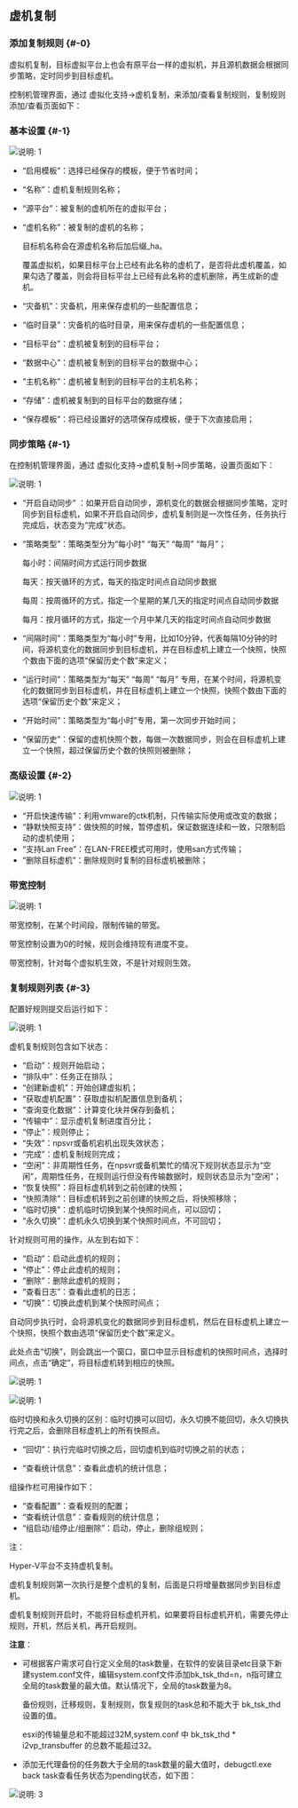 ## 虚机复制

### 添加复制规则 {#-0}

虚拟机复制，目标虚拟平台上也会有原平台一样的虚拟机，并且源机数据会根据同步策略，定时同步到目标虚机。

控制机管理界面，通过 虚拟化支持-&gt;虚机复制，来添加/查看复制规则，复制规则添加/查看页面如下：

### 基本设置 {#-1}

![说明: 1](/assets/V7.1.2019011518.png)

*   “启用模板”：选择已经保存的模板，便于节省时间；
*   “名称”：虚机复制规则名称；
*   “源平台”：被复制的虚机所在的虚拟平台；
*   “虚机名称”：被复制的虚机的名称；     

     目标机名称会在源虚机名称后加后缀_ha。     
     
     覆盖虚拟机，如果目标平台上已经有此名称的虚机了，是否将此虚机覆盖，如果勾选了覆盖，则会将目标平台上已经有此名称的虚机删除，再生成新的虚机。
          
*   “灾备机”：灾备机，用来保存虚机的一些配置信息；
*   “临时目录”：灾备机的临时目录，用来保存虚机的一些配置信息；
*   “目标平台”：虚机被复制到的目标平台；
*   “数据中心”：虚机被复制到的目标平台的数据中心；
*   “主机名称”：虚机被复制到的目标平台的主机名称；
*   “存储”：虚机被复制到的目标平台的数据存储；
*   “保存模板”：将已经设置好的选项保存成模板，便于下次直接启用；

### 同步策略 {#-1}

在控制机管理界面，通过 虚拟化支持-&gt;虚机复制-&gt;同步策略，设置页面如下：

![说明: 1](/assets/V7.120190325122817.png)

*   “开启自动同步” ：如果开启自动同步，源机变化的数据会根据同步策略，定时同步到目标虚机，如果不开启自动同步，虚机复制则是一次性任务，任务执行完成后，状态变为“完成”状态。
*   “策略类型”：策略类型分为“每小时” “每天” “每周” “每月”；

    每小时：间隔时间方式运行同步数据
    
    每天：按天循环的方式，每天的指定时间点自动同步数据
    
    每周：按周循环的方式，指定一个星期的某几天的指定时间点自动同步数据
    
    每月：按月循环的方式，指定一个月中某几天的指定时间点自动同步数据
    
*   “间隔时间”：策略类型为“每小时”专用，比如10分钟，代表每隔10分钟的时间，将源机变化的数据同步到目标虚机，并在目标虚机上建立一个快照，快照个数由下面的选项“保留历史个数”来定义；
*   “运行时间”：策略类型为“每天” “每周” “每月” 专用，在某个时间，将源机变化的数据同步到目标虚机，并在目标虚机上建立一个快照，快照个数由下面的选项“保留历史个数”来定义；
*   “开始时间”：策略类型为“每小时”专用，第一次同步开始时间；
*   “保留历史”：保留的虚机快照个数，每做一次数据同步，则会在目标虚机上建立一个快照，超过保留历史个数的快照则被删除；


### 高级设置 {#-2}

![说明: 1](/assets/V7.120190325122831.png)

*   “开启快速传输”：利用vmware的ctk机制，只传输实际使用或改变的数据；
*   “静默快照支持”：做快照的时候，暂停虚机，保证数据连续和一致，只限制启动的虚机使用；
*   “支持Lan Free”：在LAN-FREE模式可用时，使用san方式传输；
*   “删除目标虚机”：删除规则时复制的目标虚机被删除；

### 带宽控制

![说明: 1](/assets/V7.1.2019011521.png)

带宽控制，在某个时间段，限制传输的带宽。

带宽控制设置为0的时候，规则会维持现有进度不变。

带宽控制，针对每个虚拟机生效，不是针对规则生效。


### 复制规则列表 {#-3}

配置好规则提交后运行如下：

![说明: 1](/assets/V7.120190404151703.png)

虚机复制规则包含如下状态：

*   “启动”：规则开始启动；
*   “排队中”：任务正在排队；
*   “创建新虚机”：开始创建虚拟机；
*   “获取虚机配置”：获取虚拟机配置信息到备机；
*   “查询变化数据”：计算变化块并保存到备机；
*   “传输中”：显示虚机复制进度百分比；
*   “停止”：规则停止；
*   “失效”：npsvr或备机宕机出现失效状态；
*   “完成”：虚机复制规则完成；
*   “空闲”：非周期性任务，在npsvr或备机繁忙的情况下规则状态显示为“空闲”，周期性任务，在规则运行但没有传输数据时，规则状态显示为“空闲”；
*   “恢复快照”：将目标虚机转到之前创建的快照；
*   “快照清除”：目标虚机转到之前创建的快照之后，将快照移除；
*   “临时切换”：虚机临时切换到某个快照时间点，可以回切；
*   “永久切换”：虚机永久切换到某个快照时间点，不可回切；

针对规则可用的操作，从左到右如下：

*   “启动”：启动此虚机的规则；
*   “停止”：停止此虚机的规则；
*   “删除”：删除此虚机的规则；
*   “查看日志”：查看此虚机的日志；
*   “切换”：切换此虚机到某个快照时间点；

自动同步执行时，会将源机变化的数据同步到目标虚机，然后在目标虚机上建立一个快照，快照个数由选项“保留历史个数”来定义。

此处点击“切换”，则会跳出一个窗口，窗口中显示目标虚机的快照时间点，选择时间点，点击“确定”，将目标虚机转到相应的快照。

![说明: 1](/assets/V7.220190731104553.png)

![说明: 1](/assets/V7.220190731105135.png)

临时切换和永久切换的区别：临时切换可以回切，永久切换不能回切，永久切换执行完之后，会删除目标虚机上的所有快照点。

*   “回切”：执行完临时切换之后，回切虚机到临时切换之前的状态；

*   “查看统计信息”：查看此虚机的统计信息；

组操作栏可用操作如下：

*   “查看配置”：查看规则的配置；
*   “查看统计信息”：查看规则的统计信息；
*   “组启动/组停止/组删除”：启动，停止，删除组规则；

注：

Hyper-V平台不支持虚机复制。

虚机复制规则第一次执行是整个虚机的复制，后面是只将增量数据同步到目标虚机。

虚机复制规则开启时，不能将目标虚机开机，如果要将目标虚机开机，需要先停止规则，开机，然后关机，再开启规则。

**注意**：

*  可根据客户需求可自行定义全局的task数量，在软件的安装目录etc目录下新建system.conf文件，编辑system.conf文件添加bk_tsk_thd=n，n指可建立全局的task数量的最大值。默认情况下，全局的task数量为8。

   备份规则，迁移规则，复制规则，恢复规则的task总和不能大于 bk_tsk_thd 设置的值。
   
   esxi的传输量总和不能超过32M,system.conf 中 bk_tsk_thd * i2vp_transbuffer 的总数不能超过32。

*  添加无代理备份的任务数大于全局的task数量的最大值时，debugctl.exe back task查看任务状态为pending状态，如下图：

![说明: 3](/assets/V6.036973.png)
